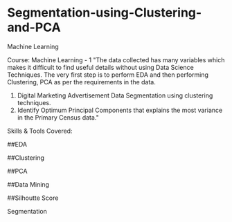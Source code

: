 # Segmentation-using-Clustering-and-PCA
Machine Learning


Course: Machine Learning - 1
"The data collected has many variables which makes it difficult to find useful details without using Data Science Techniques. The very first step is to perform EDA and then performing Clustering, PCA as per the requirements in the data. 
1. Digital Marketing Advertisement Data Segmentation using clustering techniques.
2. Identify Optimum Principal Components that explains the most variance in the Primary Census data."

Skills & Tools Covered:

##EDA

##Clustering

##PCA

##Data Mining

##Silhoutte Score

Segmentation
